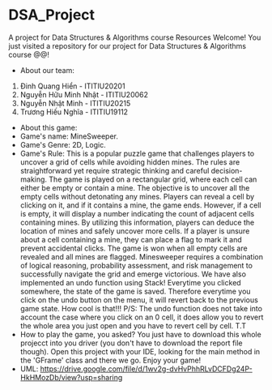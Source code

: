 # DSA_Project
A project for Data Structures &amp; Algorithms course  Resources
Welcome!
You just visited a repository for our project for Data Structures & Algorithms course @@!
* About our team:
1. Đinh Quang Hiển - ITITIU20201
2. Nguyễn Hữu Minh Nhật - ITITIU20062
3. Nguyễn Nhật Minh - ITITIU20215
4. Trương Hiếu Nghĩa - ITITIU19112
* About this game:
* Game's name: MineSweeper.
* Game's Genre: 2D, Logic.
* Game's Rule:
This is a popular puzzle game that challenges players to uncover a grid of cells while avoiding hidden mines. The rules are straightforward yet require strategic thinking and careful decision-making. The game is played on a rectangular grid, where each cell can either be empty or contain a mine. The objective is to uncover all the empty cells without detonating any mines. Players can reveal a cell by clicking on it, and if it contains a mine, the game ends. However, if a cell is empty, it will display a number indicating the count of adjacent cells containing mines. By utilizing this information, players can deduce the location of mines and safely uncover more cells. If a player is unsure about a cell containing a mine, they can place a flag to mark it and prevent accidental clicks. The game is won when all empty cells are revealed and all mines are flagged. Minesweeper requires a combination of logical reasoning, probability assessment, and risk management to successfully navigate the grid and emerge victorious.
We have also implemented an undo function using Stack! Everytime you clicked somewhere, the state of the game is saved. Therefore everytime you click on the undo button on the menu, it will revert back to the previous game state. How cool is that!!!
P/S: The undo function does not take into account the case where you click on an 0 cell, it does allow you to revert the whole area you just open and you have to revert cell by cell. T.T
* How to play the game, you asked?
You just have to download this whole projecct into you driver (you don't have to download the report file though). Open this project with your IDE, looking for the main method in the 'GFrame' class and there we go. Enjoy your game!
* UML: https://drive.google.com/file/d/1wv2g-dvHvPhhRLvDCFDg24P-HkHMozDb/view?usp=sharing
